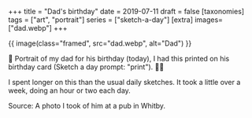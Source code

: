 +++
title = "Dad's birthday"
date = 2019-07-11
draft =  false
[taxonomies]
tags = ["art", "portrait"]
series = ["sketch-a-day"]
[extra]
images= ["dad.webp"]
+++

{{ image(class="framed", src="dad.webp", alt="Dad") }}

🍻 Portrait of my dad for his birthday (today), I had this printed on his birthday card (Sketch a day prompt: "print"). 🎉🎂

I spent longer on this than the usual daily sketches. It took a little over a week, doing an hour or two each day.

Source: A photo I took of him at a pub in Whitby.
